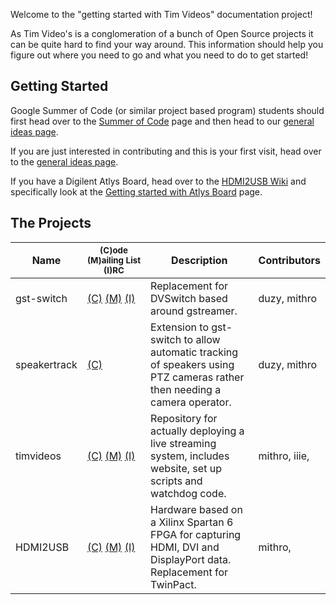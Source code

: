 Welcome to the "getting started with Tim Videos" documentation project! 

As Tim Video's is a conglomeration of a bunch of Open Source projects it can be quite hard to find your way around. This information should help you figure out where you need to go and what you need to do to get started!

## Getting Started

Google Summer of Code (or similar project based program) students should first head over to the [Summer of Code](wiki/Summer-Of-Code) page and then head to our [general ideas page](wiki/Ideas-Page).

If you are just interested in contributing and this is your first visit, head over to the [general ideas page](wiki/Ideas-Page).

If you have a Digilent Atlys Board, head over to the [HDMI2USB Wiki](https://github.com/timvideos/HDMI2USB/wiki) and specifically look at the [Getting started with Atlys Board](https://github.com/timvideos/HDMI2USB/wiki/Getting-Started-with-an-Atlys-Board) page.

## The Projects

| Name | <small>(C)ode<br>(M)ailing&nbsp;List<br>(I)RC</small>| Description | Contributors |
| ---- | ---------------------------------------------------- | ------------ | ----------- |
| gst-switch | [(C)](http://github.com/timvideos/gst-switch)&nbsp;[(M)](https://groups.google.com/group/gst-switch)&nbsp;[(I)](irc://irc.freenode.org/#gst-switch)  | Replacement for DVSwitch based around gstreamer. | duzy, mithro |
| speakertrack | [(C)](http://github.com/timvideos/gst-switch) | Extension to gst-switch to allow automatic tracking of speakers using PTZ cameras rather then needing a camera operator. | duzy, mithro |
| timvideos | [(C)](http://github.com/timvideos/timvideos) [(M)](https://groups.google.com/group/timvideos) [(I)](irc://irc.freenode.org/#timvideos) | Repository for actually deploying a live streaming system, includes website, set up scripts and watchdog code. | mithro, iiie, |
| HDMI2USB | [(C)](http://github.com/timvideos/HDMI2USB) [(M)](http://github.com/timvideos/HDMI2USB) [(I)](irc://irc.freenode.org/#irc) | Hardware based on a Xilinx Spartan 6 FPGA for capturing HDMI, DVI and DisplayPort data. Replacement for TwinPact. | mithro, |
